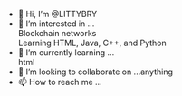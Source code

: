 - 👋 Hi, I’m @LITTYBRY
- 👀 I’m interested in ...<br>Blockchain networks<br> Learning HTML, Java, C++, and Python<br>
- 🌱 I’m currently learning ...<br>html
- 💞️ I’m looking to collaborate on ...anything
- 📫 How to reach me ...

<!---
LITTYBRY/LITTYBRY is a ✨ special ✨ repository because its `README.md` (this file) appears on your GitHub profile.
You can click the Preview link to take a look at your changes.
--->
